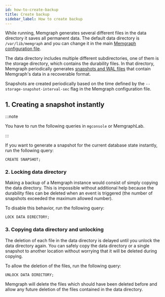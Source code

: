 ```yaml
---
id: how-to-create-backup
title: Create backup
sidebar_label: How to create backup
---
```


While running, Memgraph generates several different files in the data directory
it saves all permanent data. The default data directory is `/var/lib/memgraph`
and you can change it in the main [Memgraph configuration
file](/docs/memgraph/reference-guide/configuration).

The data directory includes multiple different subdirectories, one of them is
the storage directory, which contains the durability files. In that directory,
Memgraph periodically generates [snapshots and WAL
files](/docs/memgraph/under-the-hood/storage) that contain Memgraph's data in a
recoverable format.

Snapshots are created periodically based on the time defined by the
`--storage-snapshot-interval-sec` flag in the Memgraph configuration file.

## 1. Creating a snapshot instantly

:::note 

You have to run the following queries in `mgconsole` or MemgraphLab.

:::

If  you want to generate a snapshot for the current database state instantly,
run the following query:

```cypher
CREATE SNAPSHOT;
```
### 2. Locking data directory

Making a backup of a Memgraph instance would consist of simply copying the data
directory. This is impossible without additional help because the durability
files can be deleted when an event is triggered (the number of snapshots
exceeded the maximum allowed number).

To disable this behavior, run the following query:
```cypher
LOCK DATA DIRECTORY;
```

### 3. Copying data directory and unlocking

The deletion of each file in the data directory is delayed until you unlock the
data directory again. You can safely copy the data directory or a single
snapshot to another location without worrying that it will be deleted during
copying.

To allow the deletion of the files, run the following query:

```cypher
UNLOCK DATA DIRECTORY;
```

Memgraph will delete the files which should have been deleted before and allow
any future deletion of the files contained in the data directory.

